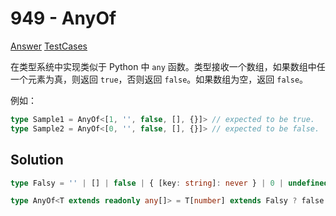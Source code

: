 # 949 - AnyOf

[Answer](https://github.com/lybenson/ts-checker/blob/master/src/949-medium-anyof/template.ts) [TestCases](https://github.com/lybenson/ts-checker/blob/master/src/949-medium-anyof/test-cases.ts)

在类型系统中实现类似于 Python 中 `any` 函数。类型接收一个数组，如果数组中任一个元素为真，则返回 `true`，否则返回 `false`。如果数组为空，返回 `false`。

例如：

```ts
type Sample1 = AnyOf<[1, '', false, [], {}]> // expected to be true.
type Sample2 = AnyOf<[0, '', false, [], {}]> // expected to be false.
```

## Solution

```ts
type Falsy = '' | [] | false | { [key: string]: never } | 0 | undefined | null

type AnyOf<T extends readonly any[]> = T[number] extends Falsy ? false : true
```
